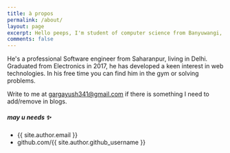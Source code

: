 ```yaml
---
title: à propos
permalink: /about/
layout: page
excerpt: Hello peeps, I'm student of computer science from Banyuwangi, living in Jogjakarta. This blog for documentation about my programming journey, running on jekyll, hosting on netlify and using my own simple theme.
comments: false
---
```


He's a professional Software engineer from Saharanpur, living in Delhi. Graduated from Electronics in 2017, he has developed a keen interest in web technologies. In his free time you can find him in the gym or solving problems. 


Write to me at <a href="mailto:gargayush341@gmail.com">gargayush341@gmail.com</a> if there is something I need to add/remove in blogs.

##### may u needs ✨

- {{ site.author.email }}
- github.com/{{ site.author.github_username }}
